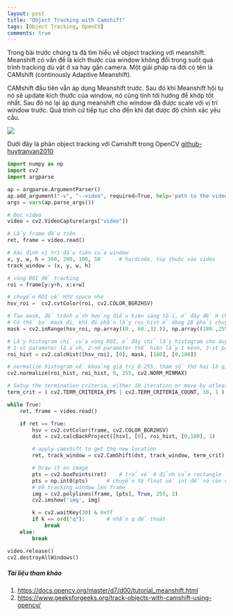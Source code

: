 ```yaml
---
layout: post
title: "Object Tracking with Camshift"
tags: [Object Tracking, OpenCV]
comments: true
---
```


Trong bài trước chúng ta đã tìm hiểu về object tracking với meanshift. Meanshift có vấn đề là kích thước của window không đổi trong suốt quá trình tracking dù vật ở xa hay gần camera. Một giải pháp ra đời có tên là CAMshift (continously Adaptive Meanshift).

CAMshift đầu tiên vẫn áp dụng Meanshift trước. Sau đó khi Meanshift hội tụ nó sẽ update kích thước của window, nó cũng tính tới hướng để khớp tốt nhất. Sau đó nó lại áp dụng meanshift cho window đã được scale với vị trí window trước. Quá trình cứ tiếp tục cho đến khi đạt được độ chính xác yêu cầu.

<img src="https://docs.opencv.org/master/camshift_face.gif" style="display:block margin-left:auto; margin-right:auto">

Dưới đây là phân object tracking với Camshift trong OpenCV [github-huytranvan2010](https://github.com/huytranvan2010/Object-Tracking-with-Camshift)

```python
import numpy as np
import cv2
import argparse

ap = argparse.ArgumentParser()
ap.add_argument("-v", "--video", required=True, help='path to the video')
args = vars(ap.parse_args())

# Đọc video
video = cv2.VideoCapture(args["video"])

# Lấy frame đầu tiên
ret, frame = video.read()

# Xác định vị trí đầu tiên của window
x, y, w, h = 300, 200, 100, 50      # hardcode, tùy thuộc vào video
track_window = (x, y, w, h)

# vùng ROI để tracking
roi = frame[y:y+h, x:x+w]

# chuyển ROI về HSV space nhé
hsv_roi =  cv2.cvtColor(roi, cv2.COLOR_BGR2HSV)

# Tạo mask, để tránh ảnh hưởng điều kiện sáng tối, ở đây để H chạy toàn dải từ 0 đến 180
# Có thể bỏ mask đi, khi đó phần lấy roi_hist ở dòng 28 phải chuyển thành None
mask = cv2.inRange(hsv_roi, np.array((0., 60.,32.)), np.array((180.,255.,255.)))

# Lấy histogram chỉ của vùng ROI, ở đây chỉ lấy histogram cho duy nhất 1 kênh H - Hue
# 1-st parameter là ảnh, 2-nd parameter thể hiện lấy 1 kênh, 3-st parameter là mask, 4-th là số bins, 5-th là khoảng giá trị
roi_hist = cv2.calcHist([hsv_roi], [0], mask, [180], [0,180])

# normalize histogram về khoảng giá trị 0-255, tham số thứ hai là giá trị trả về, cuối cùng là norm type
cv2.normalize(roi_hist, roi_hist, 0, 255, cv2.NORM_MINMAX)

# Setup the termination criteria, either 10 iteration or move by atleast 1 pt
term_crit = ( cv2.TERM_CRITERIA_EPS | cv2.TERM_CRITERIA_COUNT, 10, 1 )

while True:
    ret, frame = video.read()

    if ret == True:
        hsv = cv2.cvtColor(frame, cv2.COLOR_BGR2HSV)
        dst = cv2.calcBackProject([hsv], [0], roi_hist, [0,180], 1)

        # apply camshift to get the new location
        ret, track_window = cv2.CamShift(dst, track_window, term_crit)

        # Draw it on image
        pts = cv2.boxPoints(ret)    # trả về 4 đỉnh của rectangle
        pts = np.int0(pts)      # chuyển từ float về int để nó còn vẽ được
        # Vẽ tracking window lên frame
        img = cv2.polylines(frame, [pts], True, 255, 2)
        cv2.imshow('img', img)

        k = cv2.waitKey(30) & 0xff
        if k == ord("q"):       # nhấn q để thoát
            break
    else:
        break

video.release()
cv2.destroyAllWindows()
```
##### Tài liệu tham khảo
1. https://docs.opencv.org/master/d7/d00/tutorial_meanshift.html
2. https://www.geeksforgeeks.org/track-objects-with-camshift-using-opencv/